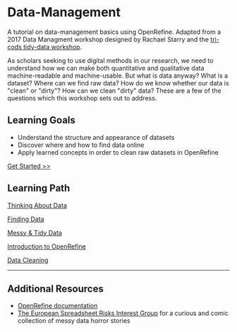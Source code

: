# Data-Management
A tutorial on data-management basics using OpenRefine. Adapted from a 2017 Data Managment workshop designed by Rachael Starry and the [tri-cods tidy-data workshop](https://github.com/tri-cods/tidy-data).

As scholars seeking to use digital methods in our research, we need to understand how we can make both quantitative and qualitative data machine-readable and machine-usable. But what is data anyway? What is a dataset? Where can we find raw data? How do we know whether our data is "clean" or "dirty"? How can we clean "dirty" data? These are a few of the questions which this workshop sets out to address.  

## Learning Goals
- Understand the structure and appearance of datasets
- Discover where and how to find data online
- Apply learned concepts in order to clean raw datasets in OpenRefine

[Get Started >>](sections/DataThink.md)

## Learning Path
[Thinking About Data](sections/DataThink.md)

[Finding Data](sections/DataFind.md)

[Messy & Tidy Data](sections/MessyTidy.md)

[Introduction to OpenRefine](sections/ORIntro.md)

[Data Cleaning](sections/DataClean.md)

---
## Additional Resources

- [OpenRefine documentation](https://docs.openrefine.org/)
- [The European Spreadsheet Risks Interest Group](http://www.eusprig.org/) for a curious and comic collection of messy data horror stories

